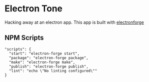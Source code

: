 # Electron Tone

Hacking away at an electron app.
This app is built with [electronforge](https://www.electronforge.io/)

## NPM Scripts

```
"scripts": {
  "start": "electron-forge start",
  "package": "electron-forge package",
  "make": "electron-forge make",
  "publish": "electron-forge publish",
  "lint": "echo \"No linting configured\""
}
```